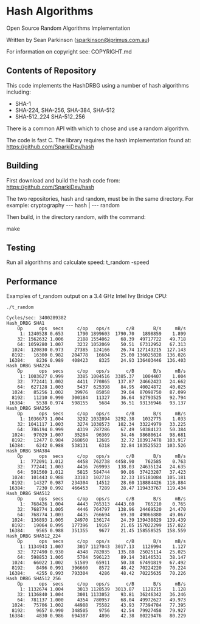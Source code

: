 Hash Algorithms
===============

Open Source Random Algorithms Implementation

Written by Sean Parkinson (sparkinson@iprimus.com.au)

For information on copyright see: COPYRIGHT.md

Contents of Repository
----------------------

This code implements the HashDRBG using a number of hash algorithms including:
 - SHA-1
 - SHA-224, SHA-256, SHA-384, SHA-512
 - SHA-512_224 SHA-512_256

There is a common API with which to chose and use a random algorithm.

The code is fast C.
The library requires the hash implementation found at:
  https://github.com/SparkiDev/hash

Building
--------

First download and build the hash code from:
   https://github.com/SparkiDev/hash

The two repositories, hash and random, must be in the same directory.
For example:
cryptography --- hash
             |
             --- random

Then build, in the directory random, with the command:

  make

Testing
-------

Run all algorithms and calculate speed: t_random -speed

Performance
-----------

Examples of t_random output on a 3.4 GHz Intel Ivy Bridge CPU:

```
./t_random

Cycles/sec: 3400289382
Hash_DRBG SHA1
    Op      ops  secs     c/op   ops/s      c/B       B/s     mB/s
     1: 1240528 0.653     1790 1899603  1790.70   1898859    1.899
    32: 1562632 1.006     2188 1554062    68.39  49717722   49.718
    64: 1059280 1.007     3232 1052069    50.51  67312952   67.313
  1024:  120830 0.973    27385  124166    26.74 127143215  127.143
  8192:   16300 0.982   204778   16604    25.00 136025828  136.026
 16384:    8236 0.989   408423    8325    24.93 136403446  136.403
Hash_DRBG SHA224
    Op      ops  secs     c/op   ops/s      c/B       B/s     mB/s
     1: 1003627 0.999     3385 1004516  3385.37   1004407    1.004
    32:  772441 1.002     4411  770865   137.87  24662423   24.662
    64:  627128 1.003     5437  625398    84.95  40024872   40.025
  1024:   85256 1.002    39976   85058    39.04  87098750   87.099
  8192:   11210 0.990   300184   11327    36.64  92793525   92.794
 16384:    5538 0.974   598155    5684    36.51  93136946   93.137
Hash_DRBG SHA256
    Op      ops  secs     c/op   ops/s      c/B       B/s     mB/s
     1: 1036673 1.004     3292 1032894  3292.38   1032775    1.033
    32: 1041117 1.003     3274 1038573   102.34  33224979   33.225
    64:  786194 0.999     4319  787286    67.49  50384123   50.384
  1024:   97029 1.007    35284   96369    34.46  98680614   98.681
  8192:   12477 0.984   268050   12685    32.72 103917478  103.917
 16384:    6242 0.988   538131    6318    32.84 103525523  103.526
Hash_DRBG SHA384
    Op      ops  secs     c/op   ops/s      c/B       B/s     mB/s
     1:  772091 1.012     4458  762738  4458.90    762585    0.763
    32:  772441 1.003     4416  769993   138.03  24635124   24.635
    64:  591560 1.012     5815  584744    90.86  37423287   37.423
  1024:  101443 0.988    33103  102718    32.33 105181084  105.181
  8192:   14327 0.987   234304   14512    28.60 118884426  118.884
 16384:    7230 0.992   466453    7289    28.47 119433767  119.434
Hash_DRBG SHA512
    Op      ops  secs     c/op   ops/s      c/B       B/s     mB/s
     1:  768426 1.004     4443  765313  4443.60    765210    0.765
    32:  768774 1.005     4446  764797   138.96  24469520   24.470
    64:  768774 1.003     4435  766694    69.30  49066880   49.067
  1024:  136893 1.005    24970  136174    24.39 139438829  139.439
  8192:   19064 0.995   177396   19167    21.65 157022299  157.022
 16384:    9565 0.988   351355    9677    21.45 158558525  158.559
Hash_DRBG SHA512_224
    Op      ops  secs     c/op   ops/s      c/B       B/s     mB/s
     1: 1134943 1.007     3017 1127043  3017.13   1126994    1.127
    32:  727490 0.930     4348  782035   135.88  25025114   25.025
    64:  598853 1.005     5704  596123    89.14  38146531   38.147
  1024:   66022 1.002    51589   65911    50.38  67491819   67.492
  8192:    8496 0.991   396660    8572    48.42  70224220   70.224
 16384:    4255 0.993   793304    4286    48.42  70225635   70.226
Hash_DRBG SHA512_256
    Op      ops  secs     c/op   ops/s      c/B       B/s     mB/s
     1: 1132674 1.004     3013 1128539  3013.87   1128215    1.128
    32: 1136840 1.004     3001 1133052    93.81  36246342   36.246
    64:  781137 1.000     4354  780957    68.04  49972627   49.973
  1024:   75706 1.002    44988   75582    43.93  77394784   77.395
  8192:    9657 0.990   348505    9756    42.54  79927458   79.927
 16384:    4830 0.986   694387    4896    42.38  80229476   80.229
```

